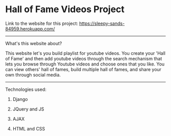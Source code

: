 # Hall of Fame Videos Project 

Link to the website for this project: https://sleepy-sands-84959.herokuapp.com/

_____________________________________________________

What's this website about?

This website let's you build playlist for youtube videos. You create your 'Hall of Fame' and then add youtube videos through the search mechanism that lets you browse through Youtube videos and choose ones that you like. You can view others' hall of fames, build multiple hall of fames, and share your own through social media.

_____________________________________________________

Technologies used: 

1) Django 

2) JQuery and JS

3) AJAX 

4) HTML and CSS 

